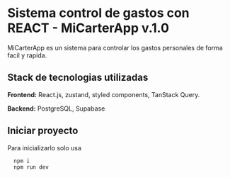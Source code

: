 
# Sistema control de gastos con REACT - MiCarterApp v.1.0

MiCarterApp es un sistema para controlar los gastos personales de forma facil y rapida.


## Stack de tecnologias utilizadas

**Frontend:** React.js, zustand, styled components, TanStack Query.

**Backend:** PostgreSQL, Supabase


## Iniciar proyecto

Para inicializarlo solo usa

```bash
  npm i
  npm run dev
```